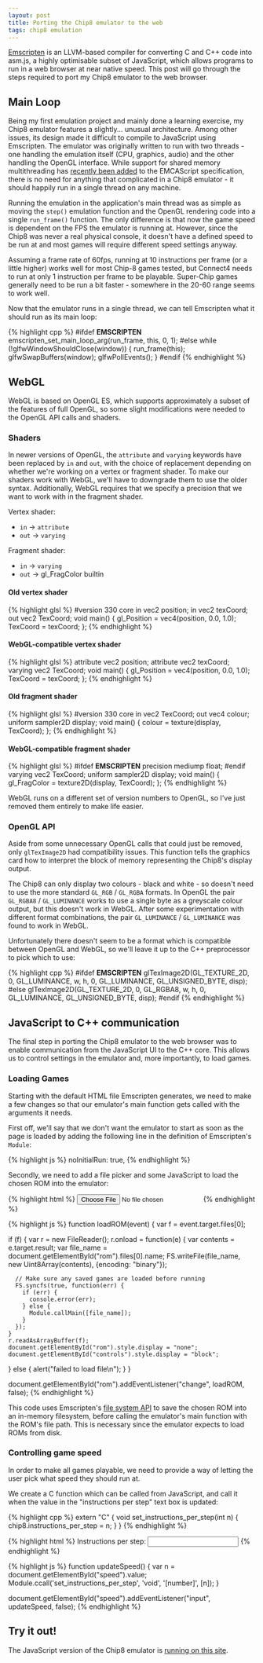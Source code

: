 ```yaml
---
layout: post
title: Porting the Chip8 emulator to the web
tags: chip8 emulation
---
```


[Emscripten](https://kripken.github.io/emscripten-site) is an LLVM-based compiler for converting C and C++ code into asm.js, a highly optimisable subset of JavaScript, which allows programs to run in a web browser at near native speed. This post will go through the steps required to port my Chip8 emulator to the web browser.

## Main Loop

Being my first emulation project and mainly done a learning exercise, my Chip8 emulator features a slightly... unusual architecture. Among other issues, its design made it difficult to compile to JavaScript using Emscripten. The emulator was originally written to run with two threads - one handling the emulation itself (CPU, graphics, audio) and the other handling the OpenGL interface. While support for shared memory multithreading has [recently been added](https://github.com/tc39/ecmascript_sharedmem) to the EMCAScript specification, there is no need for anything that complicated in a Chip8 emulator - it should happily run in a single thread on any machine.

Running the emulation in the application's main thread was as simple as moving the `step()` emulation function and the OpenGL rendering code into a single `run_frame()` function. The only difference is that now the game speed is dependent on the FPS the emulator is running at. However, since the Chip8 was never a real physical console, it doesn't have a defined speed to be run at and most games will require different speed settings anyway.

Assuming a frame rate of 60fps, running at 10 instructions per frame (or a little higher) works well for most Chip-8 games tested, but Connect4 needs to run at only 1 instruction per frame to be playable. Super-Chip games generally need to be run a bit faster - somewhere in the 20-60 range seems to work well.

Now that the emulator runs in a single thread, we can tell Emscripten what it should run as its main loop:

{% highlight cpp %}
#ifdef __EMSCRIPTEN__
  emscripten_set_main_loop_arg(run_frame, this, 0, 1);
#else
  while (!glfwWindowShouldClose(window))
  {
    run_frame(this);
    glfwSwapBuffers(window);
    glfwPollEvents();
  }
#endif
{% endhighlight %}

## WebGL

WebGL is based on OpenGL ES, which supports approximately a subset of the features of full OpenGL, so some slight modifications were needed to the OpenGL API calls and shaders.

### Shaders

In newer versions of OpenGL, the `attribute` and `varying` keywords have been replaced by `in` and `out`, with the choice of replacement depending on whether we're working on a vertex or fragment shader. To make our shaders work with WebGL, we'll have to downgrade them to use the older syntax. Additionally, WebGL requires that we specify a precision that we want to work with in the fragment shader.

Vertex shader:
- `in` -> `attribute`
- `out` -> `varying`

Fragment shader:
- `in` -> `varying`
- `out` -> gl_FragColor builtin


#### Old vertex shader

{% highlight glsl %}
#version 330 core
in vec2 position;
in vec2 texCoord;
out vec2 TexCoord;
void main()
{
  gl_Position = vec4(position, 0.0, 1.0);
  TexCoord = texCoord;
};
{% endhighlight %}

#### WebGL-compatible vertex shader

{% highlight glsl %}
attribute vec2 position;
attribute vec2 texCoord;
varying vec2 TexCoord;
void main()
{
  gl_Position = vec4(position, 0.0, 1.0);
  TexCoord = texCoord;
};
{% endhighlight %}

#### Old fragment shader

{% highlight glsl %}
#version 330 core
in vec2 TexCoord;
out vec4 colour;
uniform sampler2D display;
void main()
{
  colour = texture(display, TexCoord);
};
{% endhighlight %}

#### WebGL-compatible fragment shader

{% highlight glsl %}
#ifdef __EMSCRIPTEN__
precision mediump float;
#endif
varying vec2 TexCoord;
uniform sampler2D display;
void main()
{
  gl_FragColor = texture2D(display, TexCoord);
};
{% endhighlight %}

WebGL runs on a different set of version numbers to OpenGL, so I've just removed them entirely to make life easier.

### OpenGL API

Aside from some unnecessary OpenGL calls that could just be removed, only `glTexImage2D` had compatibility issues. This function tells the graphics card how to interpret the block of memory representing the Chip8's display output.

The Chip8 can only display two colours - black and white - so doesn't need to use the more standard `GL_RGB` / `GL_RGBA` formats. In OpenGL the pair `GL_RGBA8` / `GL_LUMINANCE` works to use a single byte as a greyscale colour output, but this doesn't work in WebGL. After some experimentation with different format combinations, the pair `GL_LUMINANCE` / `GL_LUMINANCE` was found to work in WebGL.

Unfortunately there doesn't seem to be a format which is compatible between OpenGL and WebGL, so we'll leave it up to the C++ preprocessor to pick which to use:

{% highlight cpp %}
#ifdef __EMSCRIPTEN__
  glTexImage2D(GL_TEXTURE_2D, 0, GL_LUMINANCE, w, h, 0, GL_LUMINANCE, GL_UNSIGNED_BYTE, disp);
#else
  glTexImage2D(GL_TEXTURE_2D, 0, GL_RGBA8, w, h, 0, GL_LUMINANCE, GL_UNSIGNED_BYTE, disp);
#endif
{% endhighlight %}

## JavaScript to C++ communication

The final step in porting the Chip8 emulator to the web browser was to enable communication from the JavaScript UI to the C++ core. This allows us to control settings in the emulator and, more importantly, to load games.

### Loading Games

Starting with the default HTML file Emscripten generates, we need to make a few changes so that our emulator's main function gets called with the arguments it needs.

First off, we'll say that we don't want the emulator to start as soon as the page is loaded by adding the following line in the definition of Emscripten's `Module`:

{% highlight js %}
noInitialRun: true,
{% endhighlight %}

Secondly, we need to add a file picker and some JavaScript to load the chosen ROM into the emulator:

{% highlight html %}
<input type="file" id="rom" />
{% endhighlight %}

{% highlight js %}
function loadROM(event) {
  var f = event.target.files[0];

  if (f) {
    var r = new FileReader();
    r.onload = function(e) {
      var contents = e.target.result;
      var file_name = document.getElementById("rom").files[0].name;
      FS.writeFile(file_name, new Uint8Array(contents), {encoding: "binary"});

      // Make sure any saved games are loaded before running
      FS.syncfs(true, function(err) {
        if (err) {
          console.error(err);
        } else {
          Module.callMain([file_name]);
        }
      });
    }
    r.readAsArrayBuffer(f);
    document.getElementById("rom").style.display = "none";
    document.getElementById("controls").style.display = "block";
  }
  else {
    alert("failed to load file\n");
  }
}

document.getElementById("rom").addEventListener("change", loadROM, false);
{% endhighlight %}

This code uses Emscripten's [file system API](https://kripken.github.io/emscripten-site/docs/api_reference/Filesystem-API.html) to save the chosen ROM into an in-memory filesystem, before calling the emulator's main function with the ROM's file path. This is necessary since the emulator expects to load ROMs from disk.

### Controlling game speed

In order to make all games playable, we need to provide a way of letting the user pick what speed they should run at.

We create a C function which can be called from JavaScript, and call it when the value in the "instructions per step" text box is updated:

{% highlight cpp %}
extern "C"
{
  void set_instructions_per_step(int n)
  {
    chip8.instructions_per_step = n;
  }
}
{% endhighlight %}

{% highlight html %}
Instructions per step: <input type="text" id="speed" />
{% endhighlight %}

{% highlight js %}
function updateSpeed() {
  var n = document.getElementById("speed").value;
  Module.ccall('set_instructions_per_step', 'void', '[number]', [n]);
}

document.getElementById("speed").addEventListener("input", updateSpeed, false);
{% endhighlight %}

## Try it out!

The JavaScript version of the Chip8 emulator is [running on this site](/chip8).
